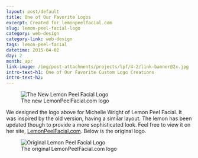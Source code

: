 ```yaml
---
layout: post/default
title: One of Our Favorite Logos
excerpt: Created for lemonpeelfacial.com
slug: lemon-peel-facial-logo
category: web-design
category-link: web-design
tags: lemon-peel-facial
datetime: 2015-04-02
day: 2
month: apr
link-image: /img/post-attachments/projects/lpf/4-2/link-banner@2x.jpg
intro-text-h1: One of Our Favorite Custom Logo Creations
intro-text-h2:
---
```

<article id="lemon-peel-facial-logo">
	<div class="row side-padding" id="one">
		<figure>
			<img src="{{ site.blog_cdn }}/img/post-attachments/projects/lpf/4-2/lemon-peel-facial-logo@2x.jpg" alt="The New Lemon Peel Facial Logo">
			<figcaption>The new LemonPeelFacial.com logo</figcaption>
		</figure>
	</div>
	<div class="row side-padding" id="two">
		<div class="verbiage">
			<p>We designed the logo above for Michelle Wright of Lemon Peel Facial. It was inspired by the old version, having a similar layout. The lemon has been updated though to provide a more sophisticated look. Feel free to view it on her site, <a href="http://lemonpeelfacial.com" target="_blank" class="underlined">LemonPeelFacial.com</a>. Below is the original logo.</p>
		</div>
		<figure>
			<img src="{{ site.blog_cdn }}/img/post-attachments/projects/lpf/4-2/old-lemon-peel-facial-logo.jpg" alt="Original Lemon Peel Facial Logo">
			<figcaption>The original LemonPeelFacial.com logo</figcaption>
		</figure>
	</div>
</article>